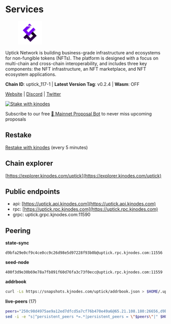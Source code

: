 # Services

<figure><img src="https://raw.githubusercontent.com/kj89/cosmos-images/main/logos/uptick.png" alt=""><figcaption></figcaption></figure>

Uptick Network is building business-grade infrastructure and  ecosystems for non-fungible tokens (NFTs). The platform is  designed with a focus on multi-chain and cross-chain interoperability,  and includes three key components: the NFT infrastructure, an NFT  marketplace, and NFT ecosystem applications.

**Chain ID**: uptick_117-1 | **Latest Version Tag**: v0.2.4 | **Wasm**: OFF

[Website](https://uptick.network) | [Discord](https://discord.gg/UzeHS7fu5H) | [Twitter](https://twitter.com/uptickproject)

[![Stake with kjnodes](https://i.ibb.co/cr44Q8j/button-stake-with-kjnodes.png)](https://restake.app/uptick/uptickvaloper1jqpaf0vgzlxvjx5meq8huweuv2nguqe20seefq)

Subscribe to our free [🤖 Mainnet Proposal Bot](https://t.me/kjnodes_proposal_bot) to never miss upcoming proposals

## Restake

[Restake with kjnodes](https://restake.app/uptick/uptickvaloper1jqpaf0vgzlxvjx5meq8huweuv2nguqe20seefq) (every 5 minutes)
## Chain explorer
[https://explorer.kjnodes.com/uptick](https://explorer.kjnodes.com/uptick)

## Public endpoints

* api: [https://uptick.api.kjnodes.com](https://uptick.api.kjnodes.com)
* rpc: [https://uptick.rpc.kjnodes.com](https://uptick.rpc.kjnodes.com)
* grpc: uptick.grpc.kjnodes.com:11590

## Peering

**state-sync**

```text
d9bfa29e0cf9c4ce0cc9c26d98e5d97228f93b0b@uptick.rpc.kjnodes.com:11556
```

**seed-node**

```text
400f3d9e30b69e78a7fb891f60d76fa3c73f0ecc@uptick.rpc.kjnodes.com:11559
```

**addrbook**
```bash
curl -Ls https://snapshots.kjnodes.com/uptick/addrbook.json > $HOME/.uptickd/config/addrbook.json
```

**live-peers** (17)
```bash
peers="250c98d4975ae9a12ed7dfcd5a7cf76b470e49a6@65.21.108.180:26656,d9bfa29e0cf9c4ce0cc9c26d98e5d97228f93b0b@65.109.88.38:11556,8d9bfdb1e2657959ec641828080052d554fbe248@65.108.205.47:36656,f05733da50967e3955e11665b1901d36291dfaee@65.108.195.30:21656,ea9c7688fa12f96c13cb37692fb129a780f6660e@65.109.88.251:11096,e8704845eaa0f3d39fcdc9c4065f3beb344384db@142.132.152.46:27656,34d86f3a8dfce7d8b615563c587433c65792f104@185.219.142.221:15656,ffd85619e0baed6ad09eec1e9c1651ded8e00b3b@82.165.186.119:26656,755c376ec8df0c6fce6d3e28f3d9054de4fe456f@81.30.157.35:17656,29269b318b35005b4ac39d010cbc3c41a5ab0833@185.144.99.33:26656,f2710fe78495a0645b690dbf9296b5d62bc2a39f@148.113.6.229:20456,e71bae28852a0b603f7360ec17fe91e7f065f324@142.132.253.112:35656,632c2362378546ab77883077861f38405c378d06@104.194.8.68:60556,b45ee634889abf61c7212b03dbddb853a8a3bc09@185.48.24.112:15656,b2bcb66f270153791b19e16ff23ddfec096f7097@142.132.202.50:41656,90c0c03d27e5b4354bffb709d28340f2657ca1c7@138.201.121.185:26679,34d28eeb7be1b245fd64ba2df4cdf62b5eb60dd3@202.61.240.155:30001"
sed -i -e "s|^persistent_peers *=.*|persistent_peers = \"$peers\"|" $HOME/.uptickd/config/config.toml
```
